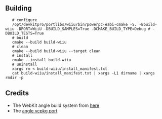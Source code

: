 ## Building
```
   # configure
   /opt/devkitpro/portlibs/wiiu/bin/powerpc-eabi-cmake -S. -Bbuild-wiiu -DPORT=WiiU -DBUILD_SAMPLES=True -DCMAKE_BUILD_TYPE=Debug # -DBUILD_TESTS=True
   # build
   cmake --build build-wiiu
   # clean
   cmake --build build-wiiu --target clean
   # install
   cmake --install build-wiiu
   # uninstall
   xargs rm < build-wiiu/install_manifest.txt
   cat build-wiiu/install_manifest.txt | xargs -L1 dirname | xargs rmdir -p
```

## Credits
- The WebKit angle build system from [here](https://github.com/WebKit/WebKit/tree/00550091d9fb55fe62e3b7d0d029732a8f6ce04b/Source/ThirdParty/ANGLE)
- The [angle vcpkg port](https://github.com/microsoft/vcpkg/tree/master/ports/angle)

